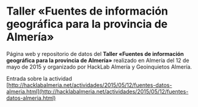 # Taller «Fuentes de información geográfica para la provincia de Almería»

Página web y repositorio de datos del **Taller «Fuentes de información geográfica para la provincia de Almería»** realizado en Almería del 12 de mayo de 2015 y organizado por HackLab Almería y Geoinquietos Almería.

Entrada sobre la actividad [http://hacklabalmeria.net/actividades/2015/05/12/fuentes-datos-almeria.html](http://hacklabalmeria.net/actividades/2015/05/12/fuentes-datos-almeria.html)
